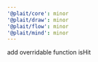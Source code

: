 ```yaml
---
'@plait/core': minor
'@plait/draw': minor
'@plait/flow': minor
'@plait/mind': minor
---
```


add overridable function isHit
